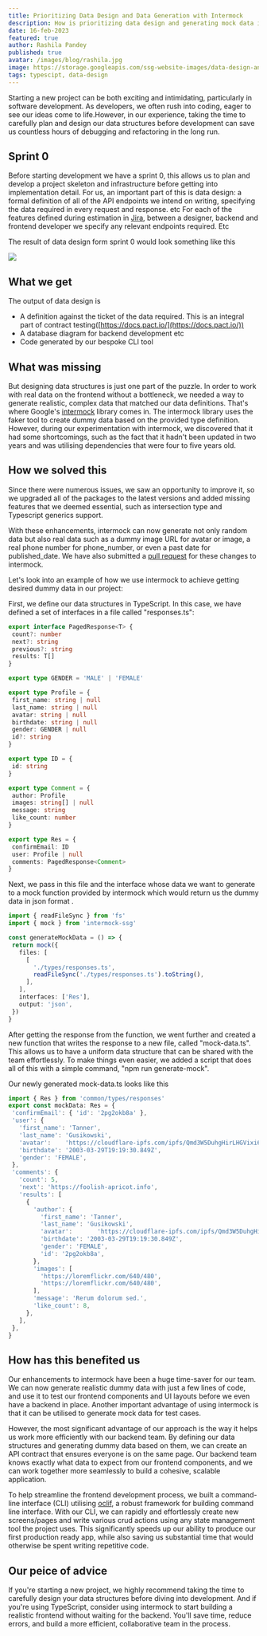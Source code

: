 ```yaml
---
title: Prioritizing Data Design and Data Generation with Intermock
description: How is prioritizing data design and generating mock data is heping us in our development process
date: 16-feb-2023
featured: true
author: Rashila Pandey
published: true
avatar: /images/blog/rashila.jpg
image: https://storage.googleapis.com/ssg-website-images/data-design-and-generation-intermock/digital-art.png
tags: typescipt, data-design
---
```


Starting a new project can be both exciting and intimidating, particularly in software development. As developers, we often rush into coding, eager to see our ideas come to life.However, in our experience, taking the time to carefully plan and design our data structures before development can save us countless hours of debugging and refactoring in the long run.

## Sprint 0

Before starting development we have a sprint 0, this allows us to plan and develop a project skeleton and infrastructure before getting into implementation detail. For us, an important part of this is data design: a formal definition of all of the API endpoints we intend on writing, specifying the data required in every request and response. etc
For each of the features defined during estimation in [Jira](https://www.atlassian.com/software/jira), between a designer, backend and frontend developer we specify any relevant endpoints required. Etc

The result of data design form sprint 0 would look something like this

<img src="https://storage.googleapis.com/ssg-website-images/data-design-and-generation-intermock/data%20design%20ticket%20jira.png"/>

## What we get

The output of data design is
- A definition against the ticket of the data required. This is an integral part of contract testing([https://docs.pact.io/](https://docs.pact.io/))
- A database diagram for backend development etc
- Code generated by our bespoke CLI tool

## What was missing

But designing data structures is just one part of the puzzle. In order to work with real data on the frontend without a bottleneck, we needed a way to generate realistic, complex data that matched our data definitions. That's where Google's [intermock](https://github.com/google/intermock) library comes in. The intermock library uses the faker tool to create dummy data based on the provided type definition. However, during our experimentation with intermock, we discovered that it had some shortcomings, such as the fact that it hadn't been updated in two years and was utilising dependencies that were four to five years old.

## How we solved this

Since there were numerous issues, we saw an opportunity to improve it, so we upgraded all of the packages to the latest versions and added missing features that we deemed essential, such as intersection type and Typescript generics support.

With these enhancements, intermock can now generate not only random data but also real data such as a dummy image URL for avatar or image, a real phone number for phone\_number, or even a past date for published\_date. We have also submitted a [pull request](https://github.com/google/intermock/pull/83) for these changes to intermock.

Let's look into an example of how we use intermock to achieve getting desired dummy data in our project:

First, we define our data structures in TypeScript. In this case, we have defined a set of interfaces in a file called "responses.ts":

``` typescript
export interface PagedResponse<T> {
 count?: number
 next?: string
 previous?: string
 results: T[]
}

export type GENDER = 'MALE' | 'FEMALE'

export type Profile = {
 first_name: string | null
 last_name: string | null
 avatar: string | null
 birthdate: string | null
 gender: GENDER | null
 id?: string
}

export type ID = {
 id: string
}

export type Comment = {
 author: Profile
 images: string[] | null
 message: string
 like_count: number
}

export type Res = {
 confirmEmail: ID
 user: Profile | null
 comments: PagedResponse<Comment>
}
```

Next, we pass in this file and the interface whose data we want to generate to a mock function provided by intermock which would return us the dummy data in json format .

``` typescript
import { readFileSync } from 'fs'
import { mock } from 'intermock-ssg'

const generateMockData = () => {
 return mock({
   files: [
     [
       './types/responses.ts',
       readFileSync('./types/responses.ts').toString(),
     ],
   ],
   interfaces: ['Res'],
   output: 'json',
 })
}
```

After getting the response from the function, we went further and created a new function that writes the response to a new file, called "mock-data.ts". This allows us to have a uniform data structure that can be shared with the team effortlessly. To make things even easier, we added a script that does all of this with a simple command, "npm run generate-mock".

Our newly generated mock-data.ts looks like this

``` typescript
import { Res } from 'common/types/responses'
export const mockData: Res = {
 'confirmEmail': { 'id': '2pg2okb8a' },
 'user': {
   'first_name': 'Tanner',
   'last_name': 'Gusikowski',
   'avatar':    'https://cloudflare-ipfs.com/ipfs/Qmd3W5DuhgHirLHGVixi6V76LhCkZUz6pnFt5AJBiyvHye/avatar/16.jpg',
   'birthdate': '2003-03-29T19:19:30.849Z',
   'gender': 'FEMALE',
 },
 'comments': {
   'count': 5,
   'next': 'https://foolish-apricot.info',
   'results': [
     {
       'author': {
         'first_name': 'Tanner',
         'last_name': 'Gusikowski',
         'avatar':       'https://cloudflare-ipfs.com/ipfs/Qmd3W5DuhgHirLHGVixi6V76LhCkZUz6pnFt5AJBiyvHye/avatar/16.jpg',
         'birthdate': '2003-03-29T19:19:30.849Z',
         'gender': 'FEMALE',
         'id': '2pg2okb8a',
       },
       'images': [
         'https://loremflickr.com/640/480',
         'https://loremflickr.com/640/480',
       ],
       'message': 'Rerum dolorum sed.',
       'like_count': 8,
     },
   ],
 },
}

   ```

## How has this benefited us

Our enhancements to intermock have been a huge time-saver for our team. We can now generate realistic dummy data with just a few lines of code, and use it to test our frontend components and UI layouts before we even have a backend in place.
Another important advantage of using intermock is that it can be utilised to generate mock data for test cases.

However, the most significant advantage of our approach is the way it helps us work more efficiently with our backend team. By defining our data structures and generating dummy data based on them, we can create an API contract that ensures everyone is on the same page. Our backend team knows exactly what data to expect from our frontend components, and we can work together more seamlessly to build a cohesive, scalable application.

To help streamline the frontend development process, we built a command-line interface (CLI) utilising [oclif](https://oclif.io/), a robust framework for building command line interface. With our CLI, we can rapidly and effortlessly create new screens/pages and write various crud actions using any state management tool the project uses. This significantly speeds up our ability to produce our first production ready app, while also saving us substantial time that would otherwise be spent writing repetitive code.

## Our peice of advice

If you're starting a new project, we highly recommend taking the time to carefully design your data structures before diving into development. And if you're using TypeScript, consider using intermock to start building a realistic frontend without waiting for the backend. You'll save time, reduce errors, and build a more efficient, collaborative team in the process.
